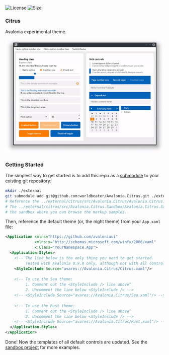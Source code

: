 ![License](https://img.shields.io/github/license/worldbeater/avalonia.citrus.svg) ![Size](https://img.shields.io/github/repo-size/worldbeater/avalonia.citrus.svg)

### Citrus

Avalonia experimental theme.

<img src="./assets/demo.gif" width="800">

### Getting Started

The simplest way to get started is to add this repo as a [submodule](https://git-scm.com/book/en/v2/Git-Tools-Submodules) to your existing git repository:

```sh
mkdir ./external
git submodule add git@github.com:worldbeater/Avalonia.Citrus.git ./external/citrus
# Reference the ../external/citrus/src/Avalonia.Citrus/Avalonia.Citrus.csproj project then.
# The ../external/citrus/src/Avalonia.Citrus.Sandbox/Avalonia.Citrus.Sandbox.csproj is 
# the sandbox where you can browse the markup samples.
```

Then, reference the default theme (or, the night theme) from your `App.xaml` file:

```xml
<Application xmlns="https://github.com/avaloniaui"
             xmlns:x="http://schemas.microsoft.com/winfx/2006/xaml"
             x:Class="YourNamespace.App">
  <Application.Styles>
    <!-- The line below is the only thing you need to get started.
         Tested with Avalonia 0.9.0 only, although not with all controls. -->
    <StyleInclude Source="avares://Avalonia.Citrus/Citrus.xaml"/>

    <!-- To use the Sea theme:
         1. Comment out the <StyleInclude /> line above^
         2. Uncomment the line below <StyleInclude /> -->
    <!-- <StyleInclude Source="avares://Avalonia.Citrus/Sea.xaml"/> -->

    <!-- To use the Rust theme:
         1. Comment out the <StyleInclude /> line above^
         2. Uncomment the line below <StyleInclude /> -->
    <!-- <StyleInclude Source="avares://Avalonia.Citrus/Rust.xaml"/> -->
  </Application.Styles>
</Application>
```

Done! Now the templates of all default controls are updated. See the [sandbox project](https://github.com/worldbeater/Avalonia.Citrus/blob/master/src/Avalonia.Citrus.Sandbox/MainWindow.xaml) for more examples.

